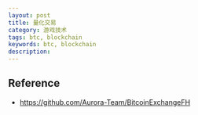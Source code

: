 ```yaml
---
layout: post
title: 量化交易
category: 游戏技术
tags: btc, blockchain
keywords: btc, blockchain
description: 
---
```



## Reference

* <https://github.com/Aurora-Team/BitcoinExchangeFH>